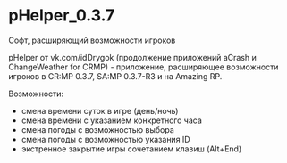 # pHelper_0.3.7
 Софт, расширяющий возможности игроков
 
pHelper от vk.com/idDrygok (продолжение приложений aCrash и ChangeWeather for CRMP) - приложение, расширяющее возможности игроков в CR:MP 0.3.7, SA:MP 0.3.7-R3 и на Amazing RP.

Возможности:
- смена времени суток в игре (день/ночь)
- смена времени с указанием конкретного часа
- смена погоды с возможностью выбора
- смена погоды с возможностью указания ID
- экстренное закрытие игры сочетанием клавиш (Alt+End)